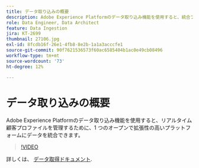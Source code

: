 ```yaml
---
title: データ取り込みの概要
description: Adobe Experience Platformのデータ取り込み機能を使用すると、統合プロファイルを管理するために、1 つのオープンで拡張性の高いプラットフォームにデータを統合できます。
role: Data Engineer, Data Architect
feature: Data Ingestion
jira: KT-2699
thumbnail: 27106.jpg
exl-id: 8fcdb16f-26e1-4fb8-8e2b-1a1a3acccfe1
source-git-commit: 90f7621536573f60ac6585404b1ac0e49cb08496
workflow-type: tm+mt
source-wordcount: '73'
ht-degree: 12%

---
```


# データ取り込みの概要

Adobe Experience Platformのデータ取り込み機能を使用すると、リアルタイム顧客プロファイルを管理するために、1 つのオープンで拡張性の高いプラットフォームにデータを統合できます。

>[!VIDEO](https://video.tv.adobe.com/v/27106?quality=12&learn=on)

詳しくは、 [データ取得ドキュメント](https://experienceleague.adobe.com/docs/experience-platform/ingestion/home.html?lang=ja).
